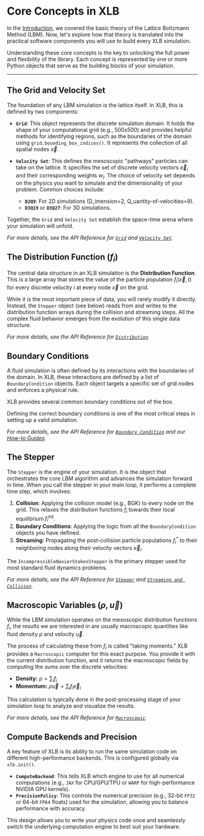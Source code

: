 # Core Concepts in XLB

In the [Introduction](./introduction.md), we covered the basic theory of the Lattice Boltzmann Method (LBM). Now, let's explore how that theory is translated into the practical software components you will use to build every XLB simulation.

Understanding these core concepts is the key to unlocking the full power and flexibility of the library. Each concept is represented by one or more Python objects that serve as the building blocks of your simulation.

---

## The Grid and Velocity Set

The foundation of any LBM simulation is the lattice itself. In XLB, this is defined by two components:

* **`Grid`**: This object represents the discrete simulation domain. It holds the shape of your computational grid (e.g., 500x500) and provides helpful methods for identifying regions, such as the boundaries of the domain using `grid.bounding_box_indices()`. It represents the collection of all spatial nodes $\vec{x}$.

* **`Velocity Set`**: This defines the mesoscopic "pathways" particles can take on the lattice. It specifies the set of discrete velocity vectors $\vec{e}_i$ and their corresponding weights $w_i$. The choice of velocity set depends on the physics you want to simulate and the dimensionality of your problem. Common choices include:
    * **`D2Q9`**: For 2D simulations (D_imension=2, Q_uantity-of-velocities=9).
    * **`D3Q19`** or **`D3Q27`**: For 3D simulations.

Together, the `Grid` and `Velocity Set` establish the space-time arena where your simulation will unfold.

*For more details, see the API Reference for [`Grid`](../api/grid.md) and [`Velocity Set`](../api/velocity_set.md).*

## The Distribution Function ($f_i$)

The central data structure in an XLB simulation is the **Distribution Function**. This is a large array that stores the value of the particle population $f_i(\vec{x}, t)$ for every discrete velocity $i$ at every node $\vec{x}$ on the grid.

While it is the most important piece of data, you will rarely modify it directly. Instead, the `Stepper` object (see below) reads from and writes to the distribution function arrays during the collision and streaming steps. All the complex fluid behavior emerges from the evolution of this single data structure.

*For more details, see the API Reference for [`Distribution`](../api/distribution.md).*

## Boundary Conditions

A fluid simulation is often defined by its interactions with the boundaries of the domain. In XLB, these interactions are defined by a list of `BoundaryCondition` objects. Each object targets a specific set of grid nodes and enforces a physical rule.

XLB provides several common boundary conditions out of the box.

Defining the correct boundary conditions is one of the most critical steps in setting up a valid simulation.

*For more details, see the API Reference for [`Boundary Condition`](../api/bc.md) and our [How-to Guides](./how-to-bc.md).*

## The Stepper

The `Stepper` is the engine of your simulation. It is the object that orchestrates the core LBM algorithm and advances the simulation forward in time. When you call the stepper in your main loop, it performs a complete time step, which involves:

1.  **Collision**: Applying the collision model (e.g., BGK) to every node on the grid. This relaxes the distribution functions $f_i$ towards their local equilibrium $f_i^{eq}$.
2.  **Boundary Conditions**: Applying the logic from all the `BoundaryCondition` objects you have defined.
3.  **Streaming**: Propagating the post-collision particle populations $f_i^*$ to their neighboring nodes along their velocity vectors $\vec{e}_i$.

The `IncompressibleNavierStokesStepper` is the primary stepper used for most standard fluid dynamics problems.

*For more details, see the API Reference for [`Stepper`](../api/stepper.md) and [`Streaming and Collision`](../api/streaming_and_collision.md).*

## Macroscopic Variables ($\rho, \vec{u}$)

While the LBM simulation operates on the mesoscopic distribution functions $f_i$, the results we are interested in are usually macroscopic quantities like fluid density $\rho$ and velocity $\vec{u}$.

The process of calculating these from $f_i$ is called "taking moments." XLB provides a `Macroscopic` computer for this exact purpose. You provide it with the current distribution function, and it returns the macroscopic fields by computing the sums over the discrete velocities:

* **Density:** $\rho = \sum_i f_i$
* **Momentum:** $\rho\vec{u} = \sum_i f_i \vec{e}_i$

This calculation is typically done in the post-processing stage of your simulation loop to analyze and visualize the results.

*For more details, see the API Reference for [`Macroscopic`](../api/macroscopic.md).*

## Compute Backends and Precision

A key feature of XLB is its ability to run the same simulation code on different high-performance backends. This is configured globally via `xlb.init()`.

* **`ComputeBackend`**: This tells XLB which engine to use for all numerical computations (e.g., `JAX` for CPU/GPU/TPU or `WARP` for high-performance NVIDIA GPU kernels).
* **`PrecisionPolicy`**: This controls the numerical precision (e.g., 32-bit `FP32` or 64-bit `FP64` floats) used for the simulation, allowing you to balance performance with accuracy.

This design allows you to write your physics code once and seamlessly switch the underlying computation engine to best suit your hardware.